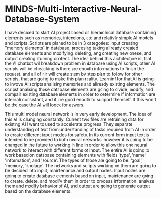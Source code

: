 # MINDS-Multi-Interactive-Neural-Database-System
I have decided to start AI project based on hierarchical database containing elements such as memories, intencions, etc and relativly simple AI models and scripts. Scripts are planed to be in 3 categories: input creating "memory elements" in database, procesing taking allready created database elements and modifying, deleting, ang creating new onese, and output creating rturning content.
The idea behind this architecture is, that the AI chatbot wil breakdown problem in database using AI scripts, other AI scripts will be cheacking is there are enouth informations to finish the request, and all of hir will create stem by step plan to follow for other scripts, that are going to make this plan reality.
Learninf for that AI is going to invove AI scripts analising memories and allready existing elements. The scripst analising those database elements are going to divide, modify, and compair existing database elements in order to determine if information are internali consistant, and it are good enouth to support themself. If this won't be the case the AI will loock for aswers.


This multi model neural network is in very early development. The idea of this AI is changing constantly. Current two files are retraining data for existing AI I want to used to accelerate progress. They separate understanding of text from understanding of tasks required from AI in order to create different input modes for safety. In its current form input text is intended to be provided to both neural networks, however it is going to be changed in the future to working in line in order to allow this one neural network to interact with different forms of input. The entire AI is going to work based on database containing elements with fields 'type', 'name', 'information', and 'source'. The types of those are going to be: 'goal', 'memory, 'knolage'. The networks and scripts working on them are going to be decided into input, maintenance and output nodes. Input nodes are going to create database elements based on input, maintenance are going to create, delete, and modify them in order to process information, analyze them and modify behavior of AI, and output are going to generate output based on the database elements.
